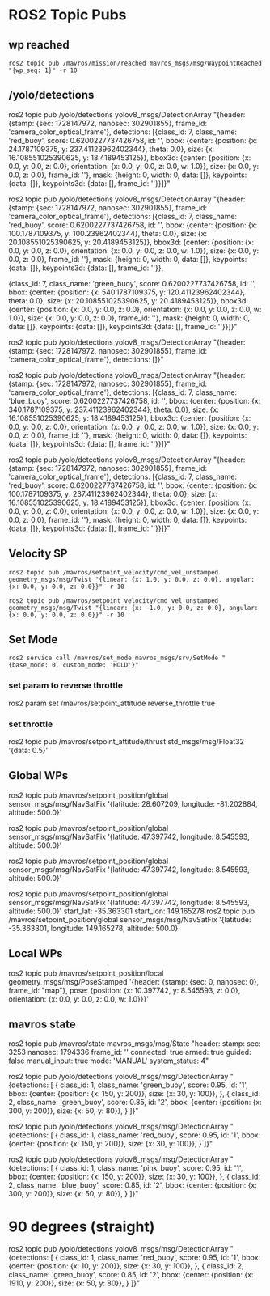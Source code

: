 # ROS2 Topic Pubs

## wp reached
`ros2 topic pub /mavros/mission/reached mavros_msgs/msg/WaypointReached "{wp_seq: 1}" -r 10`

## /yolo/detections

ros2 topic pub /yolo/detections yolov8_msgs/DetectionArray "{header: {stamp: {sec: 1728147972, nanosec: 302901855}, frame_id: 'camera_color_optical_frame'}, detections: [{class_id: 7, class_name: 'red_buoy', score: 0.6200227737426758, id: '', bbox: {center: {position: {x: 24.1787109375, y: 237.41123962402344}, theta: 0.0}, size: {x: 16.108551025390625, y: 18.4189453125}}, bbox3d: {center: {position: {x: 0.0, y: 0.0, z: 0.0}, orientation: {x: 0.0, y: 0.0, z: 0.0, w: 1.0}}, size: {x: 0.0, y: 0.0, z: 0.0}, frame_id: ''}, mask: {height: 0, width: 0, data: []}, keypoints: {data: []}, keypoints3d: {data: [], frame_id: ''}}]}"

ros2 topic pub /yolo/detections yolov8_msgs/DetectionArray "{header: {stamp: {sec: 1728147972, nanosec: 302901855}, frame_id: 'camera_color_optical_frame'}, detections: [{class_id: 7, class_name: 'red_buoy', score: 0.6200227737426758, id: '', bbox: {center: {position: {x: 100.1787109375, y: 100.23962402344}, theta: 0.0}, size: {x: 20.108551025390625, y: 20.4189453125}}, bbox3d: {center: {position: {x: 0.0, y: 0.0, z: 0.0}, orientation: {x: 0.0, y: 0.0, z: 0.0, w: 1.0}}, size: {x: 0.0, y: 0.0, z: 0.0}, frame_id: ''}, mask: {height: 0, width: 0, data: []}, keypoints: {data: []}, keypoints3d: {data: [], frame_id: ''}},

  {class_id: 7, class_name: 'green_buoy', score: 0.6200227737426758, id: '', bbox: {center: {position: {x: 540.1787109375, y: 120.41123962402344}, theta: 0.0}, size: {x: 20.108551025390625, y: 20.4189453125}}, bbox3d: {center: {position: {x: 0.0, y: 0.0, z: 0.0}, orientation: {x: 0.0, y: 0.0, z: 0.0, w: 1.0}}, size: {x: 0.0, y: 0.0, z: 0.0}, frame_id: ''}, mask: {height: 0, width: 0, data: []}, keypoints: {data: []}, keypoints3d: {data: [], frame_id: ''}}]}"

ros2 topic pub /yolo/detections yolov8_msgs/DetectionArray "{header: {stamp: {sec: 1728147972, nanosec: 302901855}, frame_id: 'camera_color_optical_frame'}, detections: []}"

ros2 topic pub /yolo/detections yolov8_msgs/DetectionArray "{header: {stamp: {sec: 1728147972, nanosec: 302901855}, frame_id: 'camera_color_optical_frame'}, detections: [{class_id: 7, class_name: 'blue_buoy', score: 0.6200227737426758, id: '', bbox: {center: {position: {x: 340.1787109375, y: 237.41123962402344}, theta: 0.0}, size: {x: 16.108551025390625, y: 18.4189453125}}, bbox3d: {center: {position: {x: 0.0, y: 0.0, z: 0.0}, orientation: {x: 0.0, y: 0.0, z: 0.0, w: 1.0}}, size: {x: 0.0, y: 0.0, z: 0.0}, frame_id: ''}, mask: {height: 0, width: 0, data: []}, keypoints: {data: []}, keypoints3d: {data: [], frame_id: ''}}]}"

ros2 topic pub /yolo/detections yolov8_msgs/DetectionArray "{header: {stamp: {sec: 1728147972, nanosec: 302901855}, frame_id: 'camera_color_optical_frame'}, detections: [{class_id: 7, class_name: 'red_buoy', score: 0.6200227737426758, id: '', bbox: {center: {position: {x: 100.1787109375, y: 237.41123962402344}, theta: 0.0}, size: {x: 16.108551025390625, y: 18.4189453125}}, bbox3d: {center: {position: {x: 0.0, y: 0.0, z: 0.0}, orientation: {x: 0.0, y: 0.0, z: 0.0, w: 1.0}}, size: {x: 0.0, y: 0.0, z: 0.0}, frame_id: ''}, mask: {height: 0, width: 0, data: []}, keypoints: {data: []}, keypoints3d: {data: [], frame_id: ''}}]}"


## Velocity SP
`ros2 topic pub /mavros/setpoint_velocity/cmd_vel_unstamped geometry_msgs/msg/Twist "{linear: {x: 1.0, y: 0.0, z: 0.0}, angular: {x: 0.0, y: 0.0, z: 0.0}}" -r 10`

`ros2 topic pub /mavros/setpoint_velocity/cmd_vel_unstamped geometry_msgs/msg/Twist "{linear: {x: -1.0, y: 0.0, z: 0.0}, angular: {x: 0.0, y: 0.0, z: 0.0}}" -r 10`


## Set Mode
`ros2 service call /mavros/set_mode mavros_msgs/srv/SetMode "{base_mode: 0, custom_mode: 'HOLD'}"`


### set param to reverse throttle
ros2 param set /mavros/setpoint_attitude reverse_throttle true

### set throttle
ros2 topic pub /mavros/setpoint_attitude/thrust std_msgs/msg/Float32 '{data: 0.5}'
`

## Global WPs

ros2 topic pub /mavros/setpoint_position/global sensor_msgs/msg/NavSatFix '{latitude: 28.607209, longitude: -81.202884, altitude: 500.0}'

ros2 topic pub /mavros/setpoint_position/global sensor_msgs/msg/NavSatFix '{latitude: 47.397742, longitude: 8.545593, altitude: 500.0}'

ros2 topic pub /mavros/setpoint_position/global sensor_msgs/msg/NavSatFix '{latitude: 47.397742, longitude: 8.545593, altitude: 500.0}'

ros2 topic pub /mavros/setpoint_position/global sensor_msgs/msg/NavSatFix '{latitude: 47.397742, longitude: 8.545593, altitude: 500.0}'
    start_lat:  -35.363301
    start_lon:  149.165278
ros2 topic pub /mavros/setpoint_position/global sensor_msgs/msg/NavSatFix '{latitude: -35.363301, longitude: 149.165278, altitude: 500.0}'
## Local WPs

ros2 topic pub /mavros/setpoint_position/local geometry_msgs/msg/PoseStamped '{header: {stamp: {sec: 0, nanosec: 0}, frame_id: "map"}, pose: {position: {x: 10.397742, y: 8.545593, z: 0.0}, orientation: {x: 0.0, y: 0.0, z: 0.0, w: 1.0}}}'


## mavros state
ros2 topic pub /mavros/state mavros_msgs/msg/State "header:
  stamp:
    sec: 3253
    nanosec: 1794336
  frame_id: ''
connected: true
armed: true
guided: false
manual_input: true
mode: 'MANUAL'
system_status: 4"

ros2 topic pub /yolo/detections yolov8_msgs/msg/DetectionArray "{detections: [
    {
        class_id: 1,
        class_name: 'green_buoy',
        score: 0.95,
        id: '1',
        bbox: {center: {position: {x: 150, y: 200}}, size: {x: 30, y: 100}},
    },
    {
        class_id: 2,
        class_name: 'green_buoy',
        score: 0.85,
        id: '2',
        bbox: {center: {position: {x: 300, y: 200}}, size: {x: 50, y: 80}},
    }
]}"



ros2 topic pub /yolo/detections yolov8_msgs/msg/DetectionArray "{detections: [
    {
        class_id: 1,
        class_name: 'red_buoy',
        score: 0.95,
        id: '1',
        bbox: {center: {position: {x: 150, y: 200}}, size: {x: 30, y: 100}},
    }
]}"

ros2 topic pub /yolo/detections yolov8_msgs/msg/DetectionArray "{detections: [
    {
        class_id: 1,
        class_name: 'pink_buoy',
        score: 0.95,
        id: '1',
        bbox: {center: {position: {x: 150, y: 200}}, size: {x: 30, y: 100}},
    },
    {
        class_id: 2,
        class_name: 'blue_buoy',
        score: 0.85,
        id: '2',
        bbox: {center: {position: {x: 300, y: 200}}, size: {x: 50, y: 80}},
    }
]}"


# 90 degrees (straight)
ros2 topic pub /yolo/detections yolov8_msgs/msg/DetectionArray "{detections: [
    {
        class_id: 1,
        class_name: 'red_buoy',
        score: 0.95,
        id: '1',
        bbox: {center: {position: {x: 10, y: 200}}, size: {x: 30, y: 100}},
    },
    {
        class_id: 2,
        class_name: 'green_buoy',
        score: 0.85,
        id: '2',
        bbox: {center: {position: {x: 1910, y: 200}}, size: {x: 50, y: 80}},
    }
]}"

